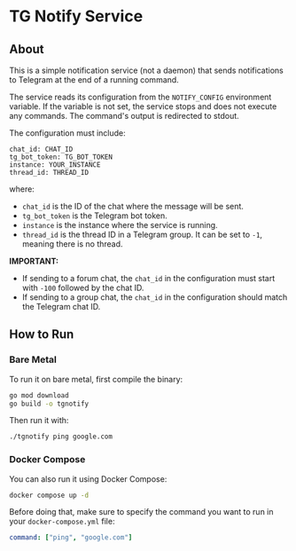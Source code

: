 # TG Notify Service  

## About
This is a simple notification service (not a daemon) that sends notifications to Telegram at the end of a running command.  

The service reads its configuration from the `NOTIFY_CONFIG` environment variable. If the variable is not set, the service stops and does not execute any commands. The command's output is redirected to stdout.  

The configuration must include:  
```
chat_id: CHAT_ID
tg_bot_token: TG_BOT_TOKEN
instance: YOUR_INSTANCE
thread_id: THREAD_ID
```
where:  
- `chat_id` is the ID of the chat where the message will be sent.  
- `tg_bot_token` is the Telegram bot token.  
- `instance` is the instance where the service is running.  
- `thread_id` is the thread ID in a Telegram group. It can be set to `-1`, meaning there is no thread.  

**IMPORTANT:**  
- If sending to a forum chat, the `chat_id` in the configuration must start with `-100` followed by the chat ID.  
- If sending to a group chat, the `chat_id` in the configuration should match the Telegram chat ID.  

## How to Run

### Bare Metal
To run it on bare metal, first compile the binary:

```sh
go mod download
go build -o tgnotify
```

Then run it with:

```sh
./tgnotify ping google.com
```

### Docker Compose
You can also run it using Docker Compose:

```sh
docker compose up -d
```

Before doing that, make sure to specify the command you want to run in your `docker-compose.yml` file:

```yml
command: ["ping", "google.com"]
```
